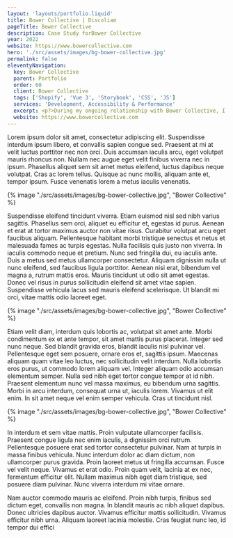 ```yaml
---
layout: 'layouts/portfolio.liquid'
title: Bower Collective | Discoliam
pageTitle: Bower Collective
description: Case Study forBower Collective
year: 2022
website: https://www.bowercollective.com
hero: './src/assets/images/bg-bower-collective.jpg'
permalink: false
eleventyNavigation:
  key: Bower Collective
  parent: Portfolio
  order: 60
  client: Bower Collective
  tags: ['Shopify', 'Vue 3', 'Storybook', 'CSS', 'JS']
  services: 'Development, Accessibility & Performance'
  excerpt: <p?>During my ongoing relationship with Bower Collective, I've worked closely with their CTO to completely redevelop their <a href="https://www.shopify.com/">Shopify</a> theme, taking them from a customised off-the-shelf theme to a brand new build, fully tailored to their business requirements, whilst improving performance and accessibility scores.<p></p>To complement this, I developed a suite of UI components, catalouged in <a href="https://storybook.js.org/">Storybook</a>,to support their fully custom user portal, greatly improving the subscription and order management workflows.</p>
  website: https://www.bowercollective.com
---
```


Lorem ipsum dolor sit amet, consectetur adipiscing elit. Suspendisse interdum ipsum libero, et convallis sapien congue sed. Praesent at mi at velit luctus porttitor nec non orci. Duis accumsan iaculis arcu, eget volutpat mauris rhoncus non. Nullam nec augue eget velit finibus viverra nec in ipsum. Phasellus aliquet sem sit amet metus eleifend, luctus dapibus neque volutpat. Cras ac lorem tellus. Quisque ac nunc mollis, aliquam ante et, tempor ipsum. Fusce venenatis lorem a metus iaculis venenatis.

{% image "./src/assets/images/bg-bower-collective.jpg", "Bower Collective" %}

Suspendisse eleifend tincidunt viverra. Etiam euismod nisl sed nibh varius sagittis. Phasellus sem orci, aliquet eu efficitur et, egestas id purus. Aenean et erat at tortor maximus auctor non vitae risus. Curabitur volutpat arcu eget faucibus aliquam. Pellentesque habitant morbi tristique senectus et netus et malesuada fames ac turpis egestas. Nulla facilisis quis justo non viverra. In iaculis commodo neque et pretium. Nunc sed fringilla dui, eu iaculis ante. Duis a metus sed metus ullamcorper consectetur. Aliquam dignissim nulla ut nunc eleifend, sed faucibus ligula porttitor. Aenean nisi erat, bibendum vel magna a, rutrum mattis eros. Mauris tincidunt ut odio sit amet egestas. Donec vel risus in purus sollicitudin eleifend sit amet vitae sapien. Suspendisse vehicula lacus sed mauris eleifend scelerisque. Ut blandit mi orci, vitae mattis odio laoreet eget.

{% image "./src/assets/images/bg-bower-collective.jpg", "Bower Collective" %}

Etiam velit diam, interdum quis lobortis ac, volutpat sit amet ante. Morbi condimentum ex et ante tempor, sit amet mattis purus placerat. Integer sed nunc neque. Sed blandit gravida eros, blandit iaculis nisl pulvinar vel. Pellentesque eget sem posuere, ornare eros et, sagittis ipsum. Maecenas aliquam quam vitae leo luctus, nec sollicitudin velit interdum. Nulla lobortis eros purus, ut commodo lorem aliquam vel. Integer aliquam odio accumsan elementum semper. Nulla sed nibh eget tortor congue tempor at id nibh. Praesent elementum nunc vel massa maximus, eu bibendum urna sagittis. Morbi in arcu interdum, consequat urna ut, iaculis lorem. Vivamus ut elit enim. In sit amet neque vel enim semper vehicula. Cras ut tincidunt nisl.

{% image "./src/assets/images/bg-bower-collective.jpg", "Bower Collective" %}

In interdum et sem vitae mattis. Proin vulputate ullamcorper facilisis. Praesent congue ligula nec enim iaculis, a dignissim orci rutrum. Pellentesque posuere erat sed tortor consectetur pulvinar. Nam at turpis in massa finibus vehicula. Nunc interdum dolor ac diam dictum, non ullamcorper purus gravida. Proin laoreet metus ut fringilla accumsan. Fusce vel velit neque. Vivamus et erat odio. Proin quam velit, lacinia at ex nec, fermentum efficitur elit. Nullam maximus nibh eget diam tristique, sed posuere diam pulvinar. Nunc viverra interdum mi vitae ornare.

Nam auctor commodo mauris ac eleifend. Proin nibh turpis, finibus sed dictum eget, convallis non magna. In blandit mauris ac nibh aliquet dapibus. Donec ultricies dapibus auctor. Vivamus efficitur mattis sollicitudin. Vivamus efficitur nibh urna. Aliquam laoreet lacinia molestie. Cras feugiat nunc leo, id tempor dui effici
